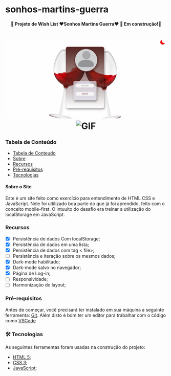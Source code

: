 # sonhos-martins-guerra

<h4 align="center"> 
	🚧  Projeto de Wish List ❤Sonhos Martins Guerra❤ 🚀 Em construção!🚧
</h4>
<h1 align="center">
    <img alt="Gif" src="assets\images\Animação.gif">
    <img alt="GIF" src="">
</h1>
<h3> Tabela de Conteúdo </h3>

   * [Tabela de Conteudo](#tabela-de-conteudo)
   * [Sobre](#Sobre)
   * [Recursos](#recursos)
   * [Pré-requisitos](#pré-requisitos)
   * [Tecnologias](#tecnologias)

<div id="Sobre">
    <h4> Sobre o Site </h4>
    <p>Este é um site feito como exercício para entendimento de HTML CSS e JavaScript. Nele foi ultilizado boa parte do que já foi aprendido, feito com o conceito mobile-first. O intuuito do desafio era treinar a utilização do localStorage em JavaScript.</p> 
</div>


### Recursos

- [x] Persistência de dados Com localStorage;
- [x] Persistência de dados em uma lista;
- [x] Persistência de dados com tag < file>;
- [ ] Persistência e iteração sobre os mesmos dados;
- [x] Dark-mode habilitado;
- [x] Dark-mode salvo no navegador;
- [x] Página de Log-in;
- [ ] Responsividade;
- [ ] Harmonização do layout;

### Pré-requisitos

Antes de começar, você precisará ter instalado em sua máquina a seguinte ferramenta:
[Git](https://git-scm.com). 
Além disto é bom ter um editor para trabalhar com o código como [VSCode](https://code.visualstudio.com/)

### 🛠 Tecnologias

As seguintes ferramentas foram usadas na construção do projeto:

- [HTML 5](https://devdocs.io/html/);
- [CSS 3](https://developer.mozilla.org/pt-BR/docs/Web/CSS/Reference);
- [JavaScript](https://developer.mozilla.org/pt-BR/docs/Web/JavaScript);
